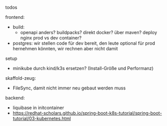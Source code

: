 todos 

frontend:
- build:
  - openapi anders?
  buildpacks?
  direkt docker?
  über maven?
deploy
 nginx prod vs dev container?
 - postgres: wir stellen code für dev bereit, den leute optional für prod hernehmen könnten, wir rechnen aber nicht damit

setup
 - minikube durch kind/k3s ersetzen? (Install-Größe und Performanz)

skaffold-zeug:
 - FileSync, damit nicht immer neu gebaut werden muss

 backend:
- liquibase in initcontainer
- https://redhat-scholars.github.io/spring-boot-k8s-tutorial/spring-boot-tutorial/03-kubernetes.html

